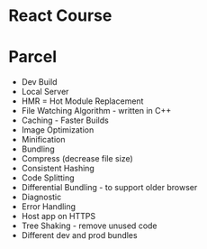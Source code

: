 # React Course


# Parcel
- Dev Build
- Local Server
- HMR = Hot Module Replacement
- File Watching Algorithm - written in C++
- Caching - Faster Builds
- Image Optimization
- Minification
- Bundling
- Compress (decrease file size)
- Consistent Hashing
- Code Splitting
- Differential Bundling - to support older browser
- Diagnostic
- Error Handling
- Host app on HTTPS
- Tree Shaking - remove unused code 
- Different dev and prod bundles
